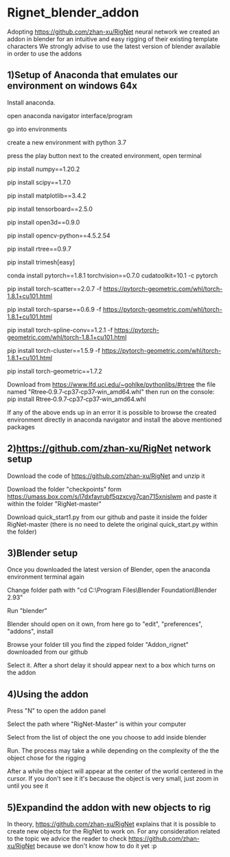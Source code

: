 # Rignet_blender_addon
Adopting https://github.com/zhan-xu/RigNet neural network we created an addon in blender for an intuitive and easy rigging of their existing template characters 
We strongly advise to use the latest version of blender available in order to use the addons

1)Setup of Anaconda that emulates our environment on windows 64x
--------
Install anaconda.

open anaconda navigator interface/program

go into environments

create a new environment with python 3.7

press the play button next to the created environment, open terminal

pip install numpy==1.20.2

pip install scipy==1.7.0

pip install matplotlib==3.4.2

pip install tensorboard==2.5.0

pip install open3d==0.9.0

pip install opencv-python==4.5.2.54

pip install rtree==0.9.7

pip install trimesh[easy]

conda install pytorch==1.8.1 torchvision==0.7.0 cudatoolkit=10.1 -c pytorch

pip install torch-scatter==2.0.7 -f https://pytorch-geometric.com/whl/torch-1.8.1+cu101.html

pip install torch-sparse==0.6.9 -f https://pytorch-geometric.com/whl/torch-1.8.1+cu101.html

pip install torch-spline-conv==1.2.1 -f https://pytorch-geometric.com/whl/torch-1.8.1+cu101.html

pip install torch-cluster==1.5.9 -f https://pytorch-geometric.com/whl/torch-1.8.1+cu101.html

pip install torch-geometric==1.7.2

Download from https://www.lfd.uci.edu/~gohlke/pythonlibs/#rtree the file named "Rtree‑0.9.7‑cp37‑cp37‑win_amd64.whl" then run on the console: pip install Rtree‑0.9.7‑cp37‑cp37‑win_amd64.whl

If any of the above ends up in an error it is possible to browse the created environment directly in anaconda navigator and install the above mentioned packages



2)https://github.com/zhan-xu/RigNet network setup
--------
Download the code of https://github.com/zhan-xu/RigNet and unzip it

Download the folder "checkpoints" form https://umass.box.com/s/l7dxfayrubf5qzxcyg7can715xnislwm and paste it within the folder "RigNet-master"

Download quick_start1.py from our github and paste it inside the folder RigNet-master (there is no need to delete the original quick_start.py within the folder)


3)Blender setup
--------
Once you downloaded the latest version of Blender, open the anaconda environment terminal again

Change folder path with "cd C:\Program Files\Blender Foundation\Blender 2.93"

Run "blender"

Blender should open on it own, from here go to "edit", "preferences", "addons", install

Browse your folder till you find the zipped folder "Addon_rignet" downloaded from our github

Select it. After a short delay it should appear next to a box which turns on the addon


4)Using the addon
--------
Press "N" to open the addon panel

Select the path where "RigNet-Master" is within your computer

Select from the list of object the one you choose to add inside blender

Run. The process may take a while depending on the complexity of the the object chose for the rigging

After a while the object will appear at the center of the world centered in the cursor. If you don't see it it's because the object is very small, just zoom in until you see it

5)Expandind the addon with new objects to rig
--------
In theory, https://github.com/zhan-xu/RigNet explains that it is possible to create new objects for the RigNet to work on. For any consideration related to the topic we advice the reader to check https://github.com/zhan-xu/RigNet because we don't know how to do it yet :p
